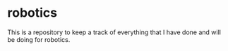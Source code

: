 # robotics
This is a repository to keep a track of everything that I have done and will be doing for robotics.
